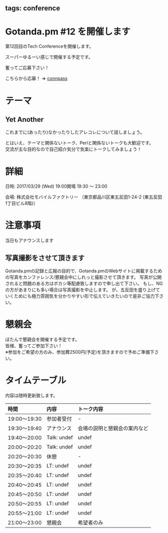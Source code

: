 tags: conference
---
# Gotanda.pm #12 を開催します

第12回目のTech Conferenceを開催します。

スーパーゆるーい感じで開催する予定です。

奮ってご応募下さい！

こちらから応募！ => [connpass](https://gotanda-pm.connpass.com/event/52867/)

# テーマ

## Yet Another

これまでに(あったり)なかったりしたアレコレについて話しましょう。

とはいえ、テーマと関係ないトーク、Perlと関係ないトークも大歓迎です。  
交流が主な目的なので自己紹介気分で気楽にトークしてみましょう！

# 詳細

日時: 2017/03/29 (Wed) 19:00開場 19:30 〜 23:00

会場: 株式会社モバイルファクトリー （東京都品川区東五反田1-24-2 (東五反田1丁目ビル8階)）

# 注意事項

当日もアナウンスします

## 写真撮影をさせて頂きます

Gotanda.pmの記録と広報の目的で、Gotanda.pmのWebサイトに掲載するための写真をカンファレンス/懇親会中にしれっと撮影させて頂きます。
写真が公開されると問題のある方はボカシ等配慮致しますので申し出て下さい。
もし、NGの方があまりにも多い場合は写真撮影を中止します。
が、五反田を盛り上げていくためにも極力雰囲気を分かりやすい形で伝えていきたいので是非ご協力下さい。

# 懇親会

ぼたんで懇親会を開催する予定です。  
皆様、奮ってご参加下さい！  
※参加をご希望の方のみ、参加費2500円(予定)を頂きますので予めご準備下さい。


# タイムテーブル

内容は随時更新致します。

| 時間 | 内容 | トーク内容 |
|:-----|:-----|:-----------|
| 19:00〜19:30 | 参加者受付 | - |
| 19:30〜19:40 | アナウンス | 会場の説明と懇親会の案内など |
| 19:40〜20:00 | Talk: undef | undef |
| 20:00〜20:20 | Talk: undef | undef |
| 20:20〜20:30 | 休憩 | - |
| 20:30〜20:35 | LT: undef | undef |
| 20:35〜20:40 | LT: undef | undef |
| 20:40〜20:45 | LT: undef | undef |
| 20:45〜20:50 | LT: undef | undef |
| 20:50〜20:55 | LT: undef | undef |
| 20:55〜21:00 | LT: undef | undef |
| 21:00〜23:00 | 懇親会 | 希望者のみ |
